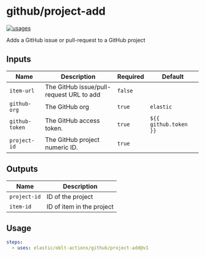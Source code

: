 # <!--name-->github/project-add<!--/name-->

[![usages](https://img.shields.io/badge/usages-white?logo=githubactions&logoColor=blue)](https://github.com/search?q=elastic%2Foblt-actions%2Fgithub%2Fproject-add+%28path%3A.github%2Fworkflows+OR+path%3A**%2Faction.yml+OR+path%3A**%2Faction.yaml%29&type=code)

<!--description-->
Adds a GitHub issue or pull-request to a GitHub project
<!--/description-->

## Inputs

<!--inputs-->
| Name           | Description                              | Required | Default               |
|----------------|------------------------------------------|----------|-----------------------|
| `item-url`     | The GitHub issue/pull-request URL to add | `false`  | ` `                   |
| `github-org`   | The GitHub org                           | `true`   | `elastic`             |
| `github-token` | The GitHub access token.                 | `true`   | `${{ github.token }}` |
| `project-id`   | The GitHub project numeric ID.           | `true`   | ` `                   |
<!--/inputs-->

## Outputs

| Name         | Description               |
|--------------|---------------------------|
| `project-id` | ID of the project         |
| `item-id`    | ID of item in the project |


## Usage
<!--usage action="elastic/oblt-actions/github/project-add" version="env:VERSION"-->
```yaml
steps:
  - uses: elastic/oblt-actions/github/project-add@v1
```
<!--/usage-->
